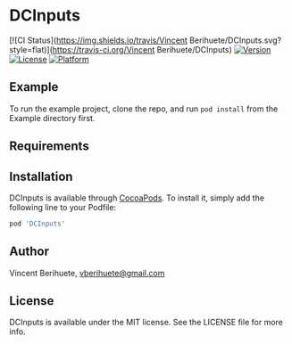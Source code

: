 # DCInputs

[![CI Status](https://img.shields.io/travis/Vincent Berihuete/DCInputs.svg?style=flat)](https://travis-ci.org/Vincent Berihuete/DCInputs)
[![Version](https://img.shields.io/cocoapods/v/DCInputs.svg?style=flat)](https://cocoapods.org/pods/DCInputs)
[![License](https://img.shields.io/cocoapods/l/DCInputs.svg?style=flat)](https://cocoapods.org/pods/DCInputs)
[![Platform](https://img.shields.io/cocoapods/p/DCInputs.svg?style=flat)](https://cocoapods.org/pods/DCInputs)

## Example

To run the example project, clone the repo, and run `pod install` from the Example directory first.

## Requirements

## Installation

DCInputs is available through [CocoaPods](https://cocoapods.org). To install
it, simply add the following line to your Podfile:

```ruby
pod 'DCInputs'
```

## Author

Vincent Berihuete, vberihuete@gmail.com

## License

DCInputs is available under the MIT license. See the LICENSE file for more info.
